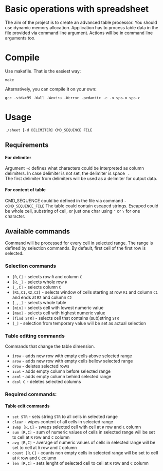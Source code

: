 # Basic operations with spreadsheet
The aim of the project is to create an advanced table processor. You should use dynamic memory allocation.
Application has to process table data in the file provided via command line argument. Actions will be in command line arguments too. 

# Compile
Use makefile. That is the easiest way:

    make
Alternatively, you can compile it on your own:
 
    gcc -std=c99 -Wall -Wextra -Werror -pedantic -c -o sps.o sps.c

# Usage

    ./sheet [-d DELIMITER] CMD_SEQUENCE FILE

## Requirements
#### For delimiter
Argument `-d` defines what characters could be interpreted as column delimiters.
In case delimiter is not set, the delimiter is space ` `.  
The first delimiter from delimiters will be used as a delimiter for output data.

#### For content of table
CMD_SEQUENCE could be defined in the file via command `-cCMD_SEQUENCE_FILE`
The table could contain escaped strings. Escaped could be whole cell, substring of cell, or
just one char using `"` or `\` for one character.

## Available commands
Command will be processed for every cell in selected range. The range is defined by selection commands.
By default, first cell of the first row is selected.

### Selection commands
- `[R,C]` - selects row `R` and column `C`
- `[R,_]` - selects whole row `R`
- `[_,C]` - selects column `C`
- `[R1,C1,R2,C2]` - selects window of cells starting at row `R1` and column `C1` and ends at `R2` and column `C2`
- `[_,_]` - selects whole table
- `[min]` - selects cell with lowest numeric value
- `[max]` - selects cell with highest numeric value
- `[find STR]` - selects cell that contains (sub)string `STR`
- `[_]` - selection from temporary value will be set as actual selection 

### Table editing commands
Commands that change the table dimension.
- `irow` - adds new row with empty cells above selected range
- `arow` - adds new row with empty cells bellow selected range
- `drow` - deletes selected rows
- `icol` - adds empty column before selected range
- `acol` - adds empty column behind selected range
- `dcol C` - deletes selected columns

### Required commands:
#### Table edit commands
- `set STR` - sets string `STR` to all cells in selected range 
- `clear` - wipes content of all cells in selected range 
- `swap [R,C]` - swaps selected cell with cell at `R` row and `C` column  
- `sum [R,C]` - sum of numeric values of cells in selected range will be set to cell at `R` row and `C` column  
- `avg [R,C]` - average of numeric values of cells in selected range will be set to cell at `R` row and `C` column  
- `count [R,C]` - counts non empty cells in selected range will be set to cell at `R` row and `C` column  
- `len [R,C]` - sets lenght of selected cell to cell at `R` row and `C` column
